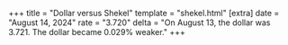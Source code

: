 +++
title = "Dollar versus Shekel"
template = "shekel.html"
[extra]
date = "August 14, 2024"
rate = "3.720"
delta = "On August 13, the dollar was 3.721. The dollar became 0.029% weaker."
+++
